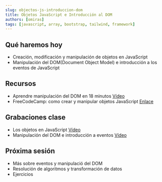 ```yaml
---
slug: objectos-js-introduccion-dom
title: Objetos JavaScript e Introducción al DOM
authors: [omiras]
tags: [javascript, array, bootstrap, tailwind, framework]
---
```


## Qué haremos hoy

- Creación, modificación y manipulación de objetos en JavaScript
- Manipulación del DOM(Document Object Model) e introducción a los eventos de JavaScript

## Recursos

- Aprendre manipulación del DOM en 18 minutos [Vídeo](https://www.youtube.com/watch?v=y17RuWkWdn8)
- FreeCodeCamp: como crear y manipular objetos JavaScript [Enlace](https://www.freecodecamp.org/espanol/news/javascript-crear-objecto-como-definir-objetos-en-js/)

## Grabaciones clase

- Los objetos en JavaScript [Vídeo](https://youtu.be/w138cuC5_6U)
- Manipulación del DOM e introducción a eventos [Vídeo](https://youtu.be/vCCphjOFb10)

## Próxima sesión

- Más sobre eventos y manipulació del DOM
- Resolución de algoritmos y transformación de datos
- Ejercicios
